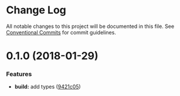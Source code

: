 # Change Log

All notable changes to this project will be documented in this file.
See [Conventional Commits](https://conventionalcommits.org) for commit guidelines.

<a name="0.1.0"></a>
# 0.1.0 (2018-01-29)


### Features

* **build:** add types ([9421c05](https://github.com/PieLabs/pie-cli-libs/commit/9421c05))
